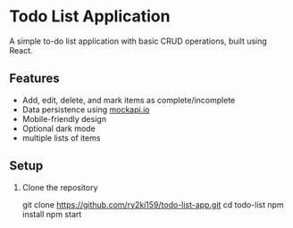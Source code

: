 # Todo List Application

A simple to-do list application with basic CRUD operations, built using React.

## Features

- Add, edit, delete, and mark items as complete/incomplete
- Data persistence using [mockapi.io](https://mockapi.io/)
- Mobile-friendly design
- Optional dark mode
- multiple lists of items

## Setup

1. Clone the repository

   git clone https://github.com/ry2ki159/todo-list-app.git
   cd todo-list
   npm install
   npm start
   